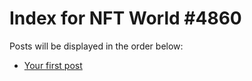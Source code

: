 # Index for NFT World #4860
Posts will be displayed in the order below:

- [Your first post](./001-first.md)

